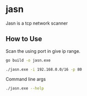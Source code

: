 # jasn
Jasn is a tcp network scanner

## How to Use

Scan the using port in give ip range.

```bash
go build -o jasn.exe

./jasn.exe -i 192.168.0.0/16 -p 80
```

Command line args 

```bash
./jasn.exe --help
```